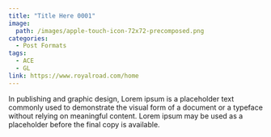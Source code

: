 ```yaml
---
title: "Title Here 0001"
image: 
  path: /images/apple-touch-icon-72x72-precomposed.png
categories:
  - Post Formats
tags:
  - ACE
  - GL
link: https://www.royalroad.com/home
---
```


In publishing and graphic design, Lorem ipsum is a placeholder text commonly used to demonstrate the visual form of a document or a typeface without relying on meaningful content. Lorem ipsum may be used as a placeholder before the final copy is available.
